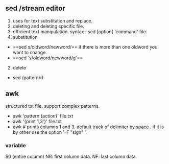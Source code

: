 ## sed /stream editor
1. uses for text substitution and replace.
2. deleting and deleting specific file.
3. efficient text manipulation.
syntax : sed [option] 'command' file.
1. substitution
- ==sed s/oldword/newword/==
if there is more than one oldword you want to change.
- ==sed 's/oldword/newword/g'==
2. delete
- sed /pattern/d
## awk
structured txt file. support complex patterns.
- awk 'pattern {action}' file.txt
- awk '{print $1,$3'}' file.txt
- awk # prints columns 1 and 3.
default track of delimiter  by space . if it is by other use the option '-F "sign" '.
### variable
$0 (entire column)
NR: first column data.
NF: last column data.
